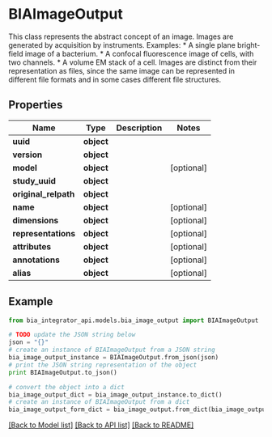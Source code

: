 # BIAImageOutput

This class represents the abstract concept of an image. Images are generated by acquisition by instruments.  Examples:  * A single plane bright-field image of a bacterium. * A confocal fluorescence image of cells, with two channels. * A volume EM stack of a cell.  Images are distinct from their representation as files, since the same image can be represented in different file formats and in some cases different file structures.

## Properties
Name | Type | Description | Notes
------------ | ------------- | ------------- | -------------
**uuid** | **object** |  | 
**version** | **object** |  | 
**model** | **object** |  | [optional] 
**study_uuid** | **object** |  | 
**original_relpath** | **object** |  | 
**name** | **object** |  | [optional] 
**dimensions** | **object** |  | [optional] 
**representations** | **object** |  | [optional] 
**attributes** | **object** |  | [optional] 
**annotations** | **object** |  | [optional] 
**alias** | **object** |  | [optional] 

## Example

```python
from bia_integrator_api.models.bia_image_output import BIAImageOutput

# TODO update the JSON string below
json = "{}"
# create an instance of BIAImageOutput from a JSON string
bia_image_output_instance = BIAImageOutput.from_json(json)
# print the JSON string representation of the object
print BIAImageOutput.to_json()

# convert the object into a dict
bia_image_output_dict = bia_image_output_instance.to_dict()
# create an instance of BIAImageOutput from a dict
bia_image_output_form_dict = bia_image_output.from_dict(bia_image_output_dict)
```
[[Back to Model list]](../README.md#documentation-for-models) [[Back to API list]](../README.md#documentation-for-api-endpoints) [[Back to README]](../README.md)


